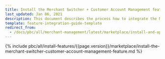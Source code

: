 ```yaml
---
title: Install the Merchant Switcher + Customer Account Management feature
last_updated: Jan 06, 2021
description: This document describes the process how to integrate the Merchant Switcher + Customer Account Management feature into a Spryker project.
template: feature-integration-guide-template
redirect_from:
  - /docs/pbc/all/merchant-management/latest/marketplace/install-and-upgrade/install-features/install-the-merchant-switcher-customer-account-management-feature.html
---
```


{% include pbc/all/install-features/{{page.version}}/marketplace/install-the-merchant-switcher-customer-account-management-feature.md %} <!-- To edit, see /_includes/pbc/all/install-features/202311.0/marketplace/install-the-merchant-switcher-customer-account-management-feature.md -->
